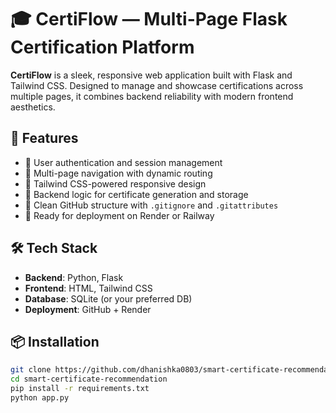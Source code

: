 # 🎓 CertiFlow — Multi-Page Flask Certification Platform

**CertiFlow** is a sleek, responsive web application built with Flask and Tailwind CSS. Designed to manage and showcase certifications across multiple pages, it combines backend reliability with modern frontend aesthetics.

## 🌟 Features

- 🔐 User authentication and session management
- 📄 Multi-page navigation with dynamic routing
- 🎨 Tailwind CSS-powered responsive design
- 🧠 Backend logic for certificate generation and storage
- 📁 Clean GitHub structure with `.gitignore` and `.gitattributes`
- 🚀 Ready for deployment on Render or Railway
## 🛠 Tech Stack

- **Backend**: Python, Flask
- **Frontend**: HTML, Tailwind CSS
- **Database**: SQLite (or your preferred DB)
- **Deployment**: GitHub + Render
## 📦 Installation

```bash
git clone https://github.com/dhanishka0803/smart-certificate-recommendation
cd smart-certificate-recommendation
pip install -r requirements.txt
python app.py
